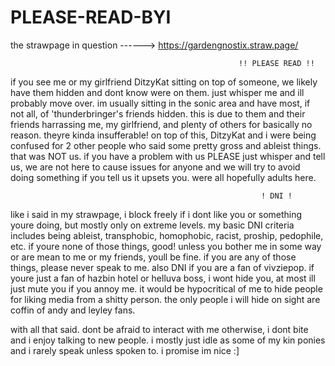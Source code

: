 # PLEASE-READ-BYI
the strawpage in question ------> https://gardengnostix.straw.page/

                                                       !! PLEASE READ !!

if you see me or my girlfriend DitzyKat sitting on top of someone, we likely have them hidden and dont know were on them. just whisper me and ill probably move over. im usually sitting in the sonic area and have most, if not all, of 'thunderbringer's friends hidden.
this is due to them and their friends harrassing me, my girlfriend, and plenty of others for basically no reason. theyre kinda insufferable! on top of this, DitzyKat and i were being confused for 2 other people who said some pretty gross and ableist things.
that was NOT us. if you have a problem with us PLEASE just whisper and tell us, we are not here to cause issues for anyone and we will try to avoid doing something if you tell us it upsets you. were all hopefully adults here.


                                                            ! DNI !
like i said in my strawpage, i block freely if i dont like you or something youre doing, but mostly only on extreme levels. my basic DNI criteria includes being ableist, transphobic, homophobic, racist, proship, pedophile, etc.
if youre none of those things, good! unless you bother me in some way or are mean to me or my friends, youll be fine. if you are any of those things, please never speak to me.
also DNI if you are a fan of vivziepop. if youre just a fan of hazbin hotel or helluva boss, i wont hide you, at most ill just mute you if you annoy me. it would be hypocritical of me to hide people for liking media from a shitty person.
the only people i will hide on sight are coffin of andy and leyley fans. 

with all that said. dont be afraid to interact with me otherwise, i dont bite and i enjoy talking to new people. i mostly just idle as some of my kin ponies and i rarely speak unless spoken to.
i promise im nice :]
